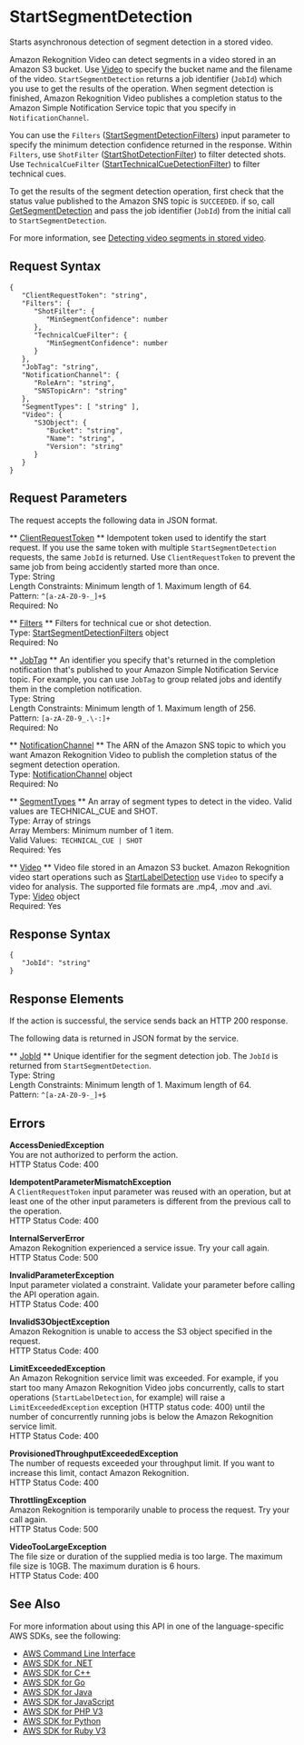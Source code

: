 # StartSegmentDetection<a name="API_StartSegmentDetection"></a>

Starts asynchronous detection of segment detection in a stored video\.

Amazon Rekognition Video can detect segments in a video stored in an Amazon S3 bucket\. Use [Video](API_Video.md) to specify the bucket name and the filename of the video\. `StartSegmentDetection` returns a job identifier \(`JobId`\) which you use to get the results of the operation\. When segment detection is finished, Amazon Rekognition Video publishes a completion status to the Amazon Simple Notification Service topic that you specify in `NotificationChannel`\.

You can use the `Filters` \([StartSegmentDetectionFilters](API_StartSegmentDetectionFilters.md)\) input parameter to specify the minimum detection confidence returned in the response\. Within `Filters`, use `ShotFilter` \([StartShotDetectionFilter](API_StartShotDetectionFilter.md)\) to filter detected shots\. Use `TechnicalCueFilter` \([StartTechnicalCueDetectionFilter](API_StartTechnicalCueDetectionFilter.md)\) to filter technical cues\. 

To get the results of the segment detection operation, first check that the status value published to the Amazon SNS topic is `SUCCEEDED`\. if so, call [GetSegmentDetection](API_GetSegmentDetection.md) and pass the job identifier \(`JobId`\) from the initial call to `StartSegmentDetection`\. 

For more information, see [Detecting video segments in stored video](segments.md)\. 

## Request Syntax<a name="API_StartSegmentDetection_RequestSyntax"></a>

```
{
   "ClientRequestToken": "string",
   "Filters": { 
      "ShotFilter": { 
         "MinSegmentConfidence": number
      },
      "TechnicalCueFilter": { 
         "MinSegmentConfidence": number
      }
   },
   "JobTag": "string",
   "NotificationChannel": { 
      "RoleArn": "string",
      "SNSTopicArn": "string"
   },
   "SegmentTypes": [ "string" ],
   "Video": { 
      "S3Object": { 
         "Bucket": "string",
         "Name": "string",
         "Version": "string"
      }
   }
}
```

## Request Parameters<a name="API_StartSegmentDetection_RequestParameters"></a>

The request accepts the following data in JSON format\.

 ** [ClientRequestToken](#API_StartSegmentDetection_RequestSyntax) **   <a name="rekognition-StartSegmentDetection-request-ClientRequestToken"></a>
Idempotent token used to identify the start request\. If you use the same token with multiple `StartSegmentDetection` requests, the same `JobId` is returned\. Use `ClientRequestToken` to prevent the same job from being accidently started more than once\.   
Type: String  
Length Constraints: Minimum length of 1\. Maximum length of 64\.  
Pattern: `^[a-zA-Z0-9-_]+$`   
Required: No

 ** [Filters](#API_StartSegmentDetection_RequestSyntax) **   <a name="rekognition-StartSegmentDetection-request-Filters"></a>
Filters for technical cue or shot detection\.  
Type: [StartSegmentDetectionFilters](API_StartSegmentDetectionFilters.md) object  
Required: No

 ** [JobTag](#API_StartSegmentDetection_RequestSyntax) **   <a name="rekognition-StartSegmentDetection-request-JobTag"></a>
An identifier you specify that's returned in the completion notification that's published to your Amazon Simple Notification Service topic\. For example, you can use `JobTag` to group related jobs and identify them in the completion notification\.  
Type: String  
Length Constraints: Minimum length of 1\. Maximum length of 256\.  
Pattern: `[a-zA-Z0-9_.\-:]+`   
Required: No

 ** [NotificationChannel](#API_StartSegmentDetection_RequestSyntax) **   <a name="rekognition-StartSegmentDetection-request-NotificationChannel"></a>
The ARN of the Amazon SNS topic to which you want Amazon Rekognition Video to publish the completion status of the segment detection operation\.  
Type: [NotificationChannel](API_NotificationChannel.md) object  
Required: No

 ** [SegmentTypes](#API_StartSegmentDetection_RequestSyntax) **   <a name="rekognition-StartSegmentDetection-request-SegmentTypes"></a>
An array of segment types to detect in the video\. Valid values are TECHNICAL\_CUE and SHOT\.  
Type: Array of strings  
Array Members: Minimum number of 1 item\.  
Valid Values:` TECHNICAL_CUE | SHOT`   
Required: Yes

 ** [Video](#API_StartSegmentDetection_RequestSyntax) **   <a name="rekognition-StartSegmentDetection-request-Video"></a>
Video file stored in an Amazon S3 bucket\. Amazon Rekognition video start operations such as [StartLabelDetection](API_StartLabelDetection.md) use `Video` to specify a video for analysis\. The supported file formats are \.mp4, \.mov and \.avi\.  
Type: [Video](API_Video.md) object  
Required: Yes

## Response Syntax<a name="API_StartSegmentDetection_ResponseSyntax"></a>

```
{
   "JobId": "string"
}
```

## Response Elements<a name="API_StartSegmentDetection_ResponseElements"></a>

If the action is successful, the service sends back an HTTP 200 response\.

The following data is returned in JSON format by the service\.

 ** [JobId](#API_StartSegmentDetection_ResponseSyntax) **   <a name="rekognition-StartSegmentDetection-response-JobId"></a>
Unique identifier for the segment detection job\. The `JobId` is returned from `StartSegmentDetection`\.   
Type: String  
Length Constraints: Minimum length of 1\. Maximum length of 64\.  
Pattern: `^[a-zA-Z0-9-_]+$` 

## Errors<a name="API_StartSegmentDetection_Errors"></a>

 **AccessDeniedException**   
You are not authorized to perform the action\.  
HTTP Status Code: 400

 **IdempotentParameterMismatchException**   
A `ClientRequestToken` input parameter was reused with an operation, but at least one of the other input parameters is different from the previous call to the operation\.  
HTTP Status Code: 400

 **InternalServerError**   
Amazon Rekognition experienced a service issue\. Try your call again\.  
HTTP Status Code: 500

 **InvalidParameterException**   
Input parameter violated a constraint\. Validate your parameter before calling the API operation again\.  
HTTP Status Code: 400

 **InvalidS3ObjectException**   
Amazon Rekognition is unable to access the S3 object specified in the request\.  
HTTP Status Code: 400

 **LimitExceededException**   
An Amazon Rekognition service limit was exceeded\. For example, if you start too many Amazon Rekognition Video jobs concurrently, calls to start operations \(`StartLabelDetection`, for example\) will raise a `LimitExceededException` exception \(HTTP status code: 400\) until the number of concurrently running jobs is below the Amazon Rekognition service limit\.   
HTTP Status Code: 400

 **ProvisionedThroughputExceededException**   
The number of requests exceeded your throughput limit\. If you want to increase this limit, contact Amazon Rekognition\.  
HTTP Status Code: 400

 **ThrottlingException**   
Amazon Rekognition is temporarily unable to process the request\. Try your call again\.  
HTTP Status Code: 500

 **VideoTooLargeException**   
The file size or duration of the supplied media is too large\. The maximum file size is 10GB\. The maximum duration is 6 hours\.   
HTTP Status Code: 400

## See Also<a name="API_StartSegmentDetection_SeeAlso"></a>

For more information about using this API in one of the language\-specific AWS SDKs, see the following:
+  [AWS Command Line Interface](https://docs.aws.amazon.com/goto/aws-cli/rekognition-2016-06-27/StartSegmentDetection) 
+  [AWS SDK for \.NET](https://docs.aws.amazon.com/goto/DotNetSDKV3/rekognition-2016-06-27/StartSegmentDetection) 
+  [AWS SDK for C\+\+](https://docs.aws.amazon.com/goto/SdkForCpp/rekognition-2016-06-27/StartSegmentDetection) 
+  [AWS SDK for Go](https://docs.aws.amazon.com/goto/SdkForGoV1/rekognition-2016-06-27/StartSegmentDetection) 
+  [AWS SDK for Java](https://docs.aws.amazon.com/goto/SdkForJava/rekognition-2016-06-27/StartSegmentDetection) 
+  [AWS SDK for JavaScript](https://docs.aws.amazon.com/goto/AWSJavaScriptSDK/rekognition-2016-06-27/StartSegmentDetection) 
+  [AWS SDK for PHP V3](https://docs.aws.amazon.com/goto/SdkForPHPV3/rekognition-2016-06-27/StartSegmentDetection) 
+  [AWS SDK for Python](https://docs.aws.amazon.com/goto/boto3/rekognition-2016-06-27/StartSegmentDetection) 
+  [AWS SDK for Ruby V3](https://docs.aws.amazon.com/goto/SdkForRubyV3/rekognition-2016-06-27/StartSegmentDetection) 